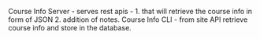 Course Info Server - serves rest apis - 1. that will retrieve the course info in form of JSON 2. addition of notes.
Course Info CLI - from site API retrieve course info and store in the database.
